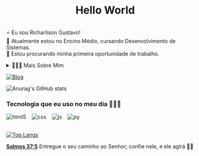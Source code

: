 <div id="user-content-toc">
  <ul align="center">
    <summary><h1 style="display: inline-block">Hello World</h1></summary>
</div>

<p>
⭐ Eu sou Richarlison Gustavo!</br>
📖 Atualmente estou no Encino Médio, cursando Desenvolvimento de Sistemas.</br>
🔰 Estou procurando minha primeira oportunidade de trabalho. 
<details>
  <summary>👨🏾‍💻 Mais Sobre Mim</summary>

  - 💬 tenho 17 anos, tenho como habilidades, curso de Informática, atualmente estou no ensino médio, com curso integrado de Desenvolvimento de Sistema, e desenvolvendo novas habilidade técnicas. Tenho comunicação eficaz e clara, logo trabalho em equipe é inegável. Com pensameno crítico, gosto de manter as coisas organizadas, para manter fácil acessibilidade sobre algo.
</details>
</p>





[![Blog](https://img.shields.io/badge/Instagram-E4405F?style=for-the-badge&logo=instagram&logoColor=white)](https://www.instagram.com/euricharlison?igsh=MTA2NWx0aGdybHVsNQ==)

![Anurag's GitHub stats](https://github-readme-stats.vercel.app/api?username=richarlisonn&show_icons=true&theme=dark)

### Tecnologia que eu uso no meu dia 👨🏾‍💻

<div style="display: flex; gap: 15px;">
    <img align="center" alt="html5" src="https://img.shields.io/badge/HTML5-E34F26?style=for-the-badge&logo=html5&logoColor=white" />
    <img align="center" alt="css" src="https://img.shields.io/badge/CSS3-1572B6?style=for-the-badge&logo=css3&logoColor=white" />
    <img align="center" alt="js" src="https://img.shields.io/badge/JavaScript-323330?style=for-the-badge&logo=javascript&logoColor=F7DF1E" />
    <img align="center" alt="py" src="https://img.shields.io/badge/Python-3776AB?style=for-the-badge&logo=python&logoColor=white" />
</div></br>

[![Top Langs](https://github-readme-stats.vercel.app/api/top-langs/?username=richarlisonn&layout=donut)](https://github.com/anuraghazra/github-readme-stats)

<b><u>Salmos 37:5</u></b> Entregue o seu caminho ao Senhor;
confie nele, e ele agirá 👏🏾

